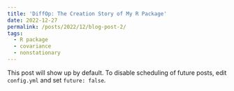 ```yaml
---
title: 'DiffOp: The Creation Story of My R Package'
date: 2022-12-27
permalink: /posts/2022/12/blog-post-2/
tags:
  - R package
  - covariance
  - nonstationary
---
```


This post will show up by default. To disable scheduling of future posts, edit `config.yml` and set `future: false`. 
